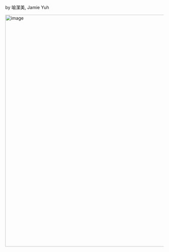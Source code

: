 by 喻潔美, Jamie Yuh

<img width="736" alt="image" src="https://github.com/user-attachments/assets/0aa81068-ce3e-4546-a429-f762cdf76fa0" />
